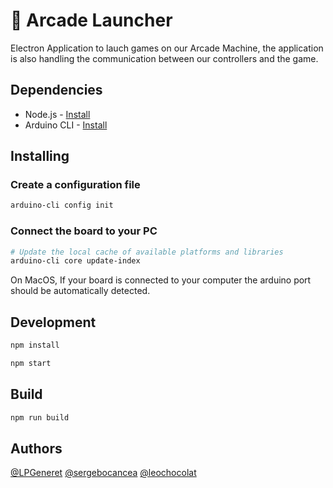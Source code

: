 # 🚀 Arcade Launcher

Electron Application to lauch games on our Arcade Machine, the application is also handling the communication between our controllers and the game.

## Dependencies

-   Node.js - [Install](https://nodejs.org/en/download/)
-   Arduino CLI - [Install](https://arduino.github.io/arduino-cli/0.20/installation/)

## Installing

### Create a configuration file

```bash
arduino-cli config init
```

### Connect the board to your PC

```bash
# Update the local cache of available platforms and libraries
arduino-cli core update-index
```

On MacOS, If your board is connected to your computer the arduino port should be automatically detected.

## Development

```bash
npm install
```

```bash
npm start
```

## Build

```bash
npm run build
```

## Authors

[@LPGeneret](https://twitter.com/LPGeneret)
[@sergebocancea](https://twitter.com/sergebocancea)
[@leochocolat](https://twitter.com/leochocolat)
